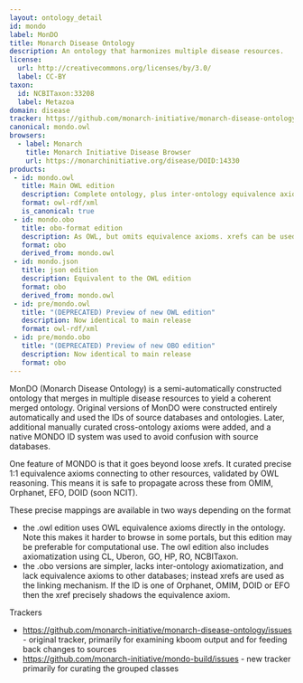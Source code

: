 ```yaml
---
layout: ontology_detail
id: mondo
label: MonDO
title: Monarch Disease Ontology
description: An ontology that harmonizes multiple disease resources.
license:
  url: http://creativecommons.org/licenses/by/3.0/
  label: CC-BY
taxon:
  id: NCBITaxon:33208
  label: Metazoa
domain: disease
tracker: https://github.com/monarch-initiative/monarch-disease-ontology/issues
canonical: mondo.owl
browsers:
  - label: Monarch
    title: Monarch Initiative Disease Browser
    url: https://monarchinitiative.org/disease/DOID:14330
products:
 - id: mondo.owl
   title: Main OWL edition
   description: Complete ontology, plus inter-ontology equivalence axioms. Uses MONDO IDs.
   format: owl-rdf/xml
   is_canonical: true
 - id: mondo.obo
   title: obo-format edition
   description: As OWL, but omits equivalence axioms. xrefs can be used as proxy for equivalence. Uses MONDO IDs
   format: obo
   derived_from: mondo.owl
 - id: mondo.json
   title: json edition
   description: Equivalent to the OWL edition
   format: obo
   derived_from: mondo.owl
 - id: pre/mondo.owl
   title: "(DEPRECATED) Preview of new OWL edition"
   description: Now identical to main release
   format: owl-rdf/xml
 - id: pre/mondo.obo
   title: "(DEPRECATED) Preview of new OBO edition"
   description: Now identical to main release
   format: obo
---
```


MonDO (Monarch Disease Ontology) is a semi-automatically constructed ontology that merges in multiple disease resources to yield a coherent merged ontology. Original versions of MonDO were constructed entirely automatically and used the IDs of source databases and ontologies. Later, additional manually curated cross-ontology axioms were added, and a native MONDO ID system was used to avoid confusion with source databases.

One feature of MONDO is that it goes beyond loose xrefs. It curated precise 1:1 equivalence axioms connecting to other resources, validated by OWL reasoning. This means it is safe to propagate across these from OMIM, Orphanet, EFO, DOID (soon NCIT).

These precise mappings are available in two ways depending on the format

 - the .owl edition uses OWL equivalence axioms directly in the ontology. Note this makes it harder to browse in some portals, but this edition may be preferable for computational use. The owl edition also includes axiomatization using CL, Uberon, GO, HP, RO, NCBITaxon.
 - the .obo versions are simpler, lacks inter-ontology axiomatization, and lack equivalence axioms to other databases; instead xrefs are used as the linking mechanism. If the ID is one of Orphanet, OMIM, DOID or EFO then the xref precisely shadows the equivalence axiom.
  
Trackers

 - https://github.com/monarch-initiative/monarch-disease-ontology/issues - original tracker, primarily for examining kboom output and for feeding back changes to sources
 - https://github.com/monarch-initiative/mondo-build/issues - new tracker primarily for curating the grouped classes
